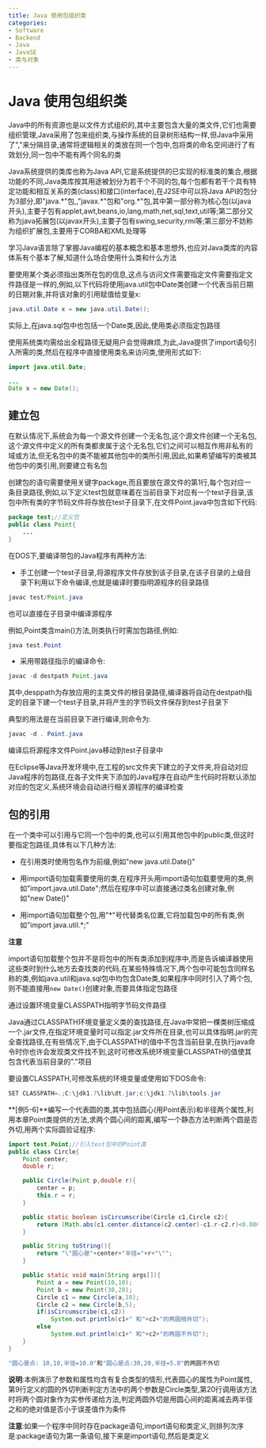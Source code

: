 ```yaml
---
title: Java 使用包组织类
categories:
- Software
- Backend
- Java
- JavaSE
- 类与对象
---
```

# Java 使用包组织类

Java中的所有资源也是以文件方式组织的,其中主要包含大量的类文件,它们也需要组织管理,Java采用了包来组织类,与操作系统的目录树形结构一样,但Java中采用了","来分隔目录,通常将逻辑相关的类放在同一个包中,包将类的命名空间进行了有效划分,同一包中不能有两个同名的类

Java系统提供的类库也称为Java API,它是系统提供的已实现的标准类的集合,根据功能的不同,Java类库按其用途被划分为若干个不同的包,每个包都有若干个具有特定功能和相互关系的类(class)和接口(interface),在J2SE中可以将Java API的包分为3部分,即"java.\*"包,,"javax.\*"包和"org.\*"包,其中第一部分称为核心包(以java开头),主要子包有applet,awt,beans,io,lang,math,net,sql,text,util等;第二部分又称为java拓展包(以javax开头),主要子包有swing,security,rmi等;第三部分不妨称为组织扩展包,主要用于CORBA和XML处理等

学习Java语言除了掌握Java编程的基本概念和基本思想外,也应对Java类库的内容体系有个基本了解,知道什么场合使用什么类和什么方法

要使用某个类必须指出类所在包的信息,这点与访问文件需要指定文件需要指定文件路径是一样的,例如,以下代码将使用java.util包中Date类创建一个代表当前日期的日期对象,并将该对象的引用赋值给变量x:

```java
java.util.Date x = new java.util.Date();
```

实际上,在java.sql包中也包括一个Date类,因此,使用类必须指定包路径

使用系统类均需给出全程路径无疑用户会觉得麻烦,为此,Java提供了import语句引入所需的类,然后在程序中直接使用类名来访问类,使用形式如下:

```java
import java.util.Date;

...
Date x = new Date();
```

## 建立包

在默认情况下,系统会为每一个源文件创建一个无名包,这个源文件创建一个无名包,这个源文件中定义的所有类都隶属于这个无名包,它们之间可以相互作用非私有的域或方法,但无名包中的类不能被其他包中的类所引用,因此,如果希望编写的类被其他包中的类引用,则要建立有名包

创建包的语句需要使用关键字package,而且要放在源文件的第1行,每个包对应一条目录路径,例如,以下定义test包就意味着在当前目录下对应有一个test子目录,该包中所有类的字节码文件将存放在test子目录下,在文件Point.java中包含如下代码:

```java
package test;//定义包
public class Point{
    ...
}
```

在DOS下,要编译带包的Java程序有两种方法:

- 手工创建一个test子目录,将源程序文件存放到该子目录,在该子目录的上级目录下利用以下命令编译,也就是编译时要指明源程序的目录路径

```java
javac test/Point.java
```

也可以直接在子目录中编译源程序

例如,Point类含main()方法,则类执行时需加包路径,例如:

```java
java test.Point
```

- 采用带路径指示的编译命令:

```java
javac -d destpath Point.java
```

其中,desppath为存放应用的主类文件的根目录路径,编译器将自动在destpath指定的目录下建一个test子目录,并将产生的字节码文件保存到test子目录下

典型的用法是在当前目录下进行编译,则命令为:

```java
javac -d . Point.java
```

编译后将源程序文件Point.java移动到test子目录中

在Eclipse等Java开发环境中,在工程的src文件夹下建立的子文件夹,将自动对应Java程序的包路径,在各子文件夹下添加的Java程序在自动产生代码时将默认添加对应的包定义,系统环境会自动进行相关源程序的编译检查

## 包的引用

在一个类中可以引用与它同一个包中的类,也可以引用其他包中的public类,但这时要指定包路径,具体有以下几种方法:

- 在引用类时使用包名作为前缀,例如"new java.util.Date()"

- 用import语句加载需要使用的类,在程序开头用import语句加载要使用的类,例如"import.java.util.Date";然后在程序中可以直接通过类名创建对象,例如"new Date()"

- 用import语句加载整个包,用"\*"号代替类名位置,它将加载包中的所有类,例如"import java.util.\*;"

**注意**

import语句加载整个包并不是将包中的所有类添加到程序中,而是告诉编译器使用这些类时到什么地方去查找类的代码,在某些特殊情况下,两个包中可能包含同样名称的类,例如java.util和java.sql包中均包含Date类,如果程序中同时引入了两个包,则不能直接用`new Date()`创建对象,而要具体指定包路径

通过设置环境变量CLASSPATH指明字节码文件路径

Java通过CLASSPATH环境变量定义类的查找路径,在Java中常把一棵类树压缩成一个.jar文件,在指定环境变量时可以指定.jar文件所在目录,也可以具体指明.jar的完全查找路径,在有些情况下,由于CLASSPATH的值中不包含当前目录,在执行java命令时你也许会发现类文件找不到,这时可修改系统环境变量CLASSPATH的值使其包含代表当前目录的"."项目

要设置CLASSPATH,可修改系统的环境变量或使用如下DOS命令:

```java
SET CLASSPATH=.;C:\jdk1.7\lib\dt.jar;c:\jdk1.7\lib\tools.jar
```

**[例5-6]**编写一个代表圆的类,其中包括圆心(用Point表示)和半径两个属性,利用本章Point类提供的方法,求两个圆心间的距离,编写一个静态方法判断两个圆是否外切,用两个实际圆验证程序:

```java
import test.Point;//引入test包中的Point类
public class Circle{
    Point center;
    double r;

    public Circle(Point p,double r){
        center = p;
        this.r = r;
    }

    public static boolean isCircumscribe(Circle c1,Circle c2){
        return (Math.abs(c1.center.distance(c2.center)-c1.r-c2.r)<0.00001);
    }

    public String toString(){
        return "\"圆心是"+center+"半径="+r+"\"";
    }

    public static void main(String args[]){
        Point a = new Point(10,10);
        Point b = new Point(30,20);
        Circle c1 = new Circle(a,10);
        Circle c2 = new Circle(b,5);
        if(isCircumscribe(c1,c2))
            System.out.println(c1+" 和"+c2+"的两圆相外切");
        else
            System.out.println(c1+" 和"+c2+"的两圆不外切");
    }
}

"圆心是点: 10,10,半径=10.0"和"圆心是点:30,20,半径=5.0"的两圆不外切
```

**说明**:本例演示了参数和属性均含有复合类型的情形,代表圆心的属性为Point属性,第9行定义的圆的外切判断判定方法中的两个参数是Circle类型,第20行调用该方法时将两个圆对象作为实参传递给方法,判定两圆外切是用圆心间的距离减去两半径之和的绝对值是否小于误差值作为条件

**注意**:如果一个程序中同时存在package语句,import语句和类定义,则排列次序是:package语句为第一条语句,接下来是import语句,然后是类定义